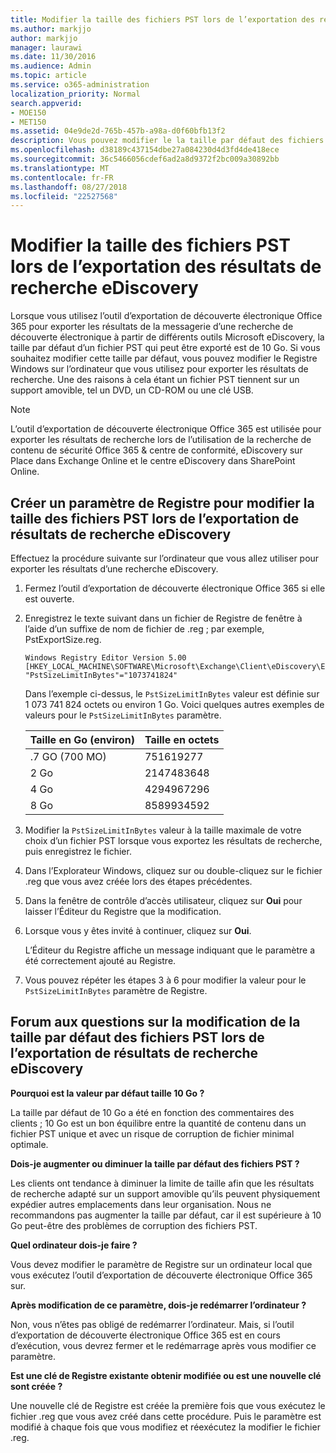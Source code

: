 ```yaml
---
title: Modifier la taille des fichiers PST lors de l’exportation des résultats de recherche eDiscovery
ms.author: markjjo
author: markjjo
manager: laurawi
ms.date: 11/30/2016
ms.audience: Admin
ms.topic: article
ms.service: o365-administration
localization_priority: Normal
search.appverid:
- MOE150
- MET150
ms.assetid: 04e9de2d-765b-457b-a98a-d0f60bfb13f2
description: Vous pouvez modifier le la taille par défaut des fichiers PST qui est téléchargé sur votre ordinateur lorsque vous exportez des résultats de recherche eDiscovery.
ms.openlocfilehash: d38189c437154dbe27a084230d4d3fd4de418ece
ms.sourcegitcommit: 36c5466056cdef6ad2a8d9372f2bc009a30892bb
ms.translationtype: MT
ms.contentlocale: fr-FR
ms.lasthandoff: 08/27/2018
ms.locfileid: "22527568"
---
```

# <a name="change-the-size-of-pst-files-when-exporting-ediscovery-search-results"></a>Modifier la taille des fichiers PST lors de l’exportation des résultats de recherche eDiscovery

Lorsque vous utilisez l’outil d’exportation de découverte électronique Office 365 pour exporter les résultats de la messagerie d’une recherche de découverte électronique à partir de différents outils Microsoft eDiscovery, la taille par défaut d’un fichier PST qui peut être exporté est de 10 Go. Si vous souhaitez modifier cette taille par défaut, vous pouvez modifier le Registre Windows sur l’ordinateur que vous utilisez pour exporter les résultats de recherche. Une des raisons à cela étant un fichier PST tiennent sur un support amovible, tel un DVD, un CD-ROM ou une clé USB. 
  
> [!NOTE]
>  L’outil d’exportation de découverte électronique Office 365 est utilisée pour exporter les résultats de recherche lors de l’utilisation de la recherche de contenu de sécurité Office 365 &amp; centre de conformité, eDiscovery sur Place dans Exchange Online et le centre eDiscovery dans SharePoint Online. 
  
## <a name="create-a-registry-setting-to-change-the-size-of-pst-files-when-you-export-ediscovery-search-results"></a>Créer un paramètre de Registre pour modifier la taille des fichiers PST lors de l’exportation de résultats de recherche eDiscovery

Effectuez la procédure suivante sur l’ordinateur que vous allez utiliser pour exporter les résultats d’une recherche eDiscovery.
  
1. Fermez l’outil d’exportation de découverte électronique Office 365 si elle est ouverte. 
    
2. Enregistrez le texte suivant dans un fichier de Registre de fenêtre à l’aide d’un suffixe de nom de fichier de .reg ; par exemple, PstExportSize.reg. 
    
    ```
    Windows Registry Editor Version 5.00
    [HKEY_LOCAL_MACHINE\SOFTWARE\Microsoft\Exchange\Client\eDiscovery\ExportTool]
    "PstSizeLimitInBytes"="1073741824"
    ```

    Dans l’exemple ci-dessus, le `PstSizeLimitInBytes` valeur est définie sur 1 073 741 824 octets ou environ 1 Go. Voici quelques autres exemples de valeurs pour le `PstSizeLimitInBytes` paramètre. 
    
    |**Taille en Go (environ)**|**Taille en octets**|
    |:-----|:-----|
    |.7 GO (700 MO)  <br/> |751619277  <br/> |
    |2 Go  <br/> |2147483648  <br/> |
    |4 Go  <br/> |4294967296  <br/> |
    |8 Go  <br/> |8589934592  <br/> |
   
3. Modifier la `PstSizeLimitInBytes` valeur à la taille maximale de votre choix d’un fichier PST lorsque vous exportez les résultats de recherche, puis enregistrez le fichier. 
    
4. Dans l’Explorateur Windows, cliquez sur ou double-cliquez sur le fichier .reg que vous avez créée lors des étapes précédentes.
    
5. Dans la fenêtre de contrôle d’accès utilisateur, cliquez sur **Oui** pour laisser l’Éditeur du Registre que la modification. 
    
6. Lorsque vous y êtes invité à continuer, cliquez sur **Oui**.
    
    L’Éditeur du Registre affiche un message indiquant que le paramètre a été correctement ajouté au Registre.
    
7. Vous pouvez répéter les étapes 3 à 6 pour modifier la valeur pour le `PstSizeLimitInBytes` paramètre de Registre. 
  
## <a name="frequently-asked-questions-about-changing-the-default-size-of-pst-files-when-you-export-ediscovery-search-results"></a>Forum aux questions sur la modification de la taille par défaut des fichiers PST lors de l’exportation de résultats de recherche eDiscovery

 **Pourquoi est la valeur par défaut taille 10 Go ?**
  
La taille par défaut de 10 Go a été en fonction des commentaires des clients ; 10 Go est un bon équilibre entre la quantité de contenu dans un fichier PST unique et avec un risque de corruption de fichier minimal optimale.
  
 **Dois-je augmenter ou diminuer la taille par défaut des fichiers PST ?**
  
Les clients ont tendance à diminuer la limite de taille afin que les résultats de recherche adapté sur un support amovible qu’ils peuvent physiquement expédier autres emplacements dans leur organisation. Nous ne recommandons pas augmenter la taille par défaut, car il est supérieure à 10 Go peut-être des problèmes de corruption des fichiers PST.
  
 **Quel ordinateur dois-je faire ?**
  
Vous devez modifier le paramètre de Registre sur un ordinateur local que vous exécutez l’outil d’exportation de découverte électronique Office 365 sur.
  
 **Après modification de ce paramètre, dois-je redémarrer l’ordinateur ?**
  
Non, vous n’êtes pas obligé de redémarrer l’ordinateur. Mais, si l’outil d’exportation de découverte électronique Office 365 est en cours d’exécution, vous devrez fermer et le redémarrage après vous modifier ce paramètre.
  
 **Est une clé de Registre existante obtenir modifiée ou est une nouvelle clé sont créée ?**
  
Une nouvelle clé de Registre est créée la première fois que vous exécutez le fichier .reg que vous avez créé dans cette procédure. Puis le paramètre est modifié à chaque fois que vous modifiez et réexécutez la modifier le fichier .reg.
